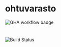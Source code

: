 # ohtuvarasto

![GHA workflow badge](https://github.com/k1rtsu/ohtuvarasto/workflows/CI/badge.svg)
#
![Build Status](https://github.com/k1rtsu/ohtuvarasto/actions/workflows/CI.yaml/badge.svg)



